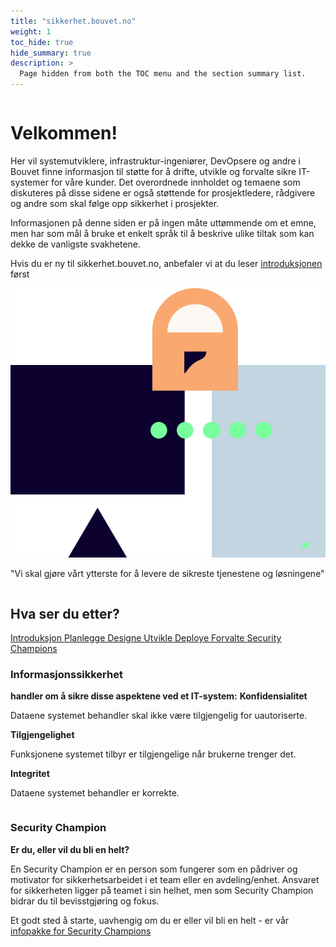 ```yaml
---
title: "sikkerhet.bouvet.no"
weight: 1
toc_hide: true
hide_summary: true
description: >
  Page hidden from both the TOC menu and the section summary list.  
---
```

<div class="frontpage">
<div class="row ingress" >
    <div class="column">
        <h1>Velkommen!</h1>
        <p>
            Her vil systemutviklere, infrastruktur-ingeniører, DevOpsere og andre i Bouvet finne informasjon til
            støtte for å drifte, utvikle og forvalte sikre IT-systemer for våre kunder. Det overordnede
            innholdet og temaene som diskuteres på disse sidene er også støttende for prosjektledere, rådgivere
            og andre som skal følge opp sikkerhet i prosjekter.
        </p>
        <p>
            Informasjonen på denne siden er på ingen måte uttømmende om et emne, men har som mål å bruke et enkelt språk til å beskrive ulike tiltak som kan dekke de vanligste svakhetene.
        </p>
        <p>    
        Hvis du er ny til sikkerhet.bouvet.no, anbefaler vi at du leser <a href="/no/introduksjon">introduksjonen</a> først
        </p>
    </div>
    <div class="column quote">
        <img class="column quote illustration" alt="Vi skal gjøre vårt ytterste for å levere de sikreste tjenestene og løsningene" src="/quote-illustration.svg"/>
        <p class="column quote">"Vi skal gjøre vårt ytterste for å levere de sikreste tjenestene og løsningene"</p>
    </div>
</div>
<div class="dev-ops-links-wrapper">
    <div class="dev-ops-links-backdrop" />
    <h2 class="row devops-links-header">Hva ser du etter?</h2>
    <div class="devops-links">
        <a href="/no/introduksjon">
            Introduksjon
        </a>
        <a href="/no/planlegge/">
            Planlegge
        </a>
        <a href="/no/designe/">
            Designe
        </a>
        <a href="/no/utvikle/">
            Utvikle
        </a>
        <a href="/no/deploye">
            Deploye
        </a>
        <a href="/no/forvalte/">
            Forvalte
        </a>
        <a href="/no/security-champion/">
            Security Champions
        </a>
    </div>
</div>

<div class="row bottom-section">
    <div class="column">
        <h3>Informasjonssikkerhet</h3>
        <b class="buttom-section-sub-header">handler om å sikre disse aspektene ved et IT-system:</b>
        <b>Konfidensialitet</b>
        <p>Dataene systemet behandler skal ikke være tilgjengelig for uautoriserte.</p>
        <b>Tilgjengelighet</b>
        <p>Funksjonene systemet tilbyr er tilgjengelige når brukerne trenger det.</p>
        <b>Integritet</b>
        <p>Dataene systemet behandler er korrekte.</p>
    </div>
    <div class="column">
        <div class="column">
            <h3>Security Champion</h3>
            <b class="buttom-section-sub-header">Er du, eller vil du bli en helt?</b>
            <p>En Security Champion er en person som fungerer som en pådriver og motivator for sikkerhetsarbeidet i et team eller en avdeling/enhet. Ansvaret for sikkerheten ligger på teamet i sin helhet, men som Security Champion bidrar du til bevisstgjøring og fokus.</p>
            <p>
                Et godt sted å starte, uavhengig om du er eller vil bli en helt - er vår 
                <a href="/security_champion/introduction" class="underlined-link"> infopakke for Security Champions</a>
            </p>
        </div>
    </div>
</div>
</div>
